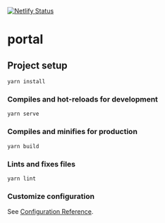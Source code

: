 [![Netlify Status](https://api.netlify.com/api/v1/badges/fc9011cd-4ee4-4c9a-a4a7-182df7a3a469/deploy-status)](https://app.netlify.com/sites/eager-mccarthy-a94703/deploys)

# portal

## Project setup
```
yarn install
```

### Compiles and hot-reloads for development
```
yarn serve
```

### Compiles and minifies for production
```
yarn build
```

### Lints and fixes files
```
yarn lint
```

### Customize configuration
See [Configuration Reference](https://cli.vuejs.org/config/).
